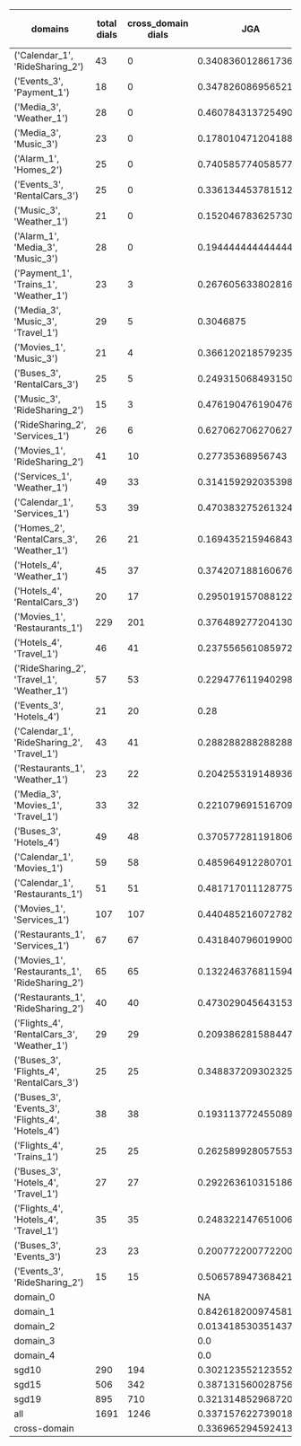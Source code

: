 | domains                                          |   total dials |   cross_domain dials | JGA                 | RSA                 | TA                  | CDTA                 |   total turns |   cross-domain turns |
|--------------------------------------------------|---------------|----------------------|---------------------|---------------------|---------------------|----------------------|---------------|----------------------|
| ('Calendar_1', 'RideSharing_2')                  |            43 |                    0 | 0.3408360128617363  | 0.5676775271512108  | 0.7106109324758842  | NA                   |           311 |                    0 |
| ('Events_3', 'Payment_1')                        |            18 |                    0 | 0.34782608695652173 | 0.6761067240966737  | 0.7391304347826086  | NA                   |           207 |                    0 |
| ('Media_3', 'Weather_1')                         |            28 |                    0 | 0.46078431372549017 | 0.7698080279232107  | 0.803921568627451   | NA                   |           204 |                    0 |
| ('Media_3', 'Music_3')                           |            23 |                    0 | 0.17801047120418848 | 0.4930101090715618  | 0.6544502617801047  | NA                   |           191 |                    0 |
| ('Alarm_1', 'Homes_2')                           |            25 |                    0 | 0.7405857740585774  | 0.9176639515455302  | 0.9581589958158996  | NA                   |           239 |                    0 |
| ('Events_3', 'RentalCars_3')                     |            25 |                    0 | 0.33613445378151263 | 0.619550653594772   | 0.6974789915966386  | NA                   |           357 |                    0 |
| ('Music_3', 'Weather_1')                         |            21 |                    0 | 0.15204678362573099 | 0.5136178861788614  | 0.7251461988304093  | NA                   |           171 |                    0 |
| ('Alarm_1', 'Media_3', 'Music_3')                |            28 |                    0 | 0.19444444444444445 | 0.48166428868676087 | 0.7326388888888888  | NA                   |           288 |                    0 |
| ('Payment_1', 'Trains_1', 'Weather_1')           |            23 |                    3 | 0.2676056338028169  | 0.6465172128295296  | 0.7718309859154929  | 0.3333333333333333   |           355 |                    3 |
| ('Media_3', 'Music_3', 'Travel_1')               |            29 |                    5 | 0.3046875           | 0.6379015625609632  | 0.7447916666666666  | 0.0                  |           384 |                    5 |
| ('Movies_1', 'Music_3')                          |            21 |                    4 | 0.366120218579235   | 0.5963441890166029  | 0.6775956284153005  | 0.0                  |           183 |                    4 |
| ('Buses_3', 'RentalCars_3')                      |            25 |                    5 | 0.2493150684931507  | 0.5863801212951361  | 0.5506849315068493  | 0.0                  |           365 |                    5 |
| ('Music_3', 'RideSharing_2')                     |            15 |                    3 | 0.47619047619047616 | 0.7230918608578181  | 0.7551020408163265  | 0.0                  |           147 |                    3 |
| ('RideSharing_2', 'Services_1')                  |            26 |                    6 | 0.6270627062706271  | 0.9026775416048779  | 0.8976897689768977  | 0.0                  |           303 |                    6 |
| ('Movies_1', 'RideSharing_2')                    |            41 |                   10 | 0.27735368956743    | 0.4925115207373273  | 0.6641221374045801  | 0.0                  |           393 |                   10 |
| ('Services_1', 'Weather_1')                      |            49 |                   33 | 0.3141592920353982  | 0.709590878604964   | 0.8672566371681416  | 0.3333333333333333   |           452 |                   48 |
| ('Calendar_1', 'Services_1')                     |            53 |                   39 | 0.47038327526132406 | 0.7889622943194384  | 0.818815331010453   | 0.20408163265306123  |           574 |                   49 |
| ('Homes_2', 'RentalCars_3', 'Weather_1')         |            26 |                   21 | 0.16943521594684385 | 0.37290211640211607 | 0.47840531561461797 | 0.0                  |           301 |                   22 |
| ('Hotels_4', 'Weather_1')                        |            45 |                   37 | 0.37420718816067655 | 0.7447606646825395  | 0.8562367864693446  | 0.0                  |           473 |                   37 |
| ('Hotels_4', 'RentalCars_3')                     |            20 |                   17 | 0.2950191570881226  | 0.4784348293384441  | 0.5440613026819924  | 0.0                  |           261 |                   17 |
| ('Movies_1', 'Restaurants_1')                    |           229 |                  201 | 0.3764892772041303  | 0.6602741528941942  | 0.6282764098490866  | 0.0                  |          2518 |                  269 |
| ('Hotels_4', 'Travel_1')                         |            46 |                   41 | 0.23755656108597284 | 0.5465356745859135  | 0.6606334841628959  | 0.0                  |           442 |                   41 |
| ('RideSharing_2', 'Travel_1', 'Weather_1')       |            57 |                   53 | 0.2294776119402985  | 0.503292822505346   | 0.6399253731343284  | 0.0                  |           536 |                   78 |
| ('Events_3', 'Hotels_4')                         |            21 |                   20 | 0.28                | 0.618939242363612   | 0.72                | 0.0                  |           250 |                   20 |
| ('Calendar_1', 'RideSharing_2', 'Travel_1')      |            43 |                   41 | 0.2882882882882883  | 0.5023809523809514  | 0.6599099099099099  | 0.0                  |           444 |                   41 |
| ('Restaurants_1', 'Weather_1')                   |            23 |                   22 | 0.20425531914893616 | 0.44424264007597414 | 0.5191489361702127  | 0.0                  |           235 |                   23 |
| ('Media_3', 'Movies_1', 'Travel_1')              |            33 |                   32 | 0.2210796915167095  | 0.4232414635379601  | 0.5424164524421594  | 0.0                  |           389 |                   32 |
| ('Buses_3', 'Hotels_4')                          |            49 |                   48 | 0.37057728119180633 | 0.6909425217873164  | 0.6163873370577281  | 0.0                  |           537 |                   48 |
| ('Calendar_1', 'Movies_1')                       |            59 |                   58 | 0.48596491228070177 | 0.7118666789817064  | 0.7017543859649122  | 0.0                  |           570 |                   69 |
| ('Calendar_1', 'Restaurants_1')                  |            51 |                   51 | 0.48171701112877585 | 0.7739229111703863  | 0.7329093799682035  | 0.0                  |           629 |                   60 |
| ('Movies_1', 'Services_1')                       |           107 |                  107 | 0.4404852160727824  | 0.678843912667441   | 0.6777862016679302  | 0.020202020202020204 |          1319 |                  198 |
| ('Restaurants_1', 'Services_1')                  |            67 |                   67 | 0.4318407960199005  | 0.6685519298945207  | 0.6338308457711442  | 0.0                  |          1005 |                  132 |
| ('Movies_1', 'Restaurants_1', 'RideSharing_2')   |            65 |                   65 | 0.1322463768115942  | 0.45737790296613745 | 0.5090579710144928  | 0.0                  |          1104 |                  173 |
| ('Restaurants_1', 'RideSharing_2')               |            40 |                   40 | 0.4730290456431535  | 0.8132028412200816  | 0.8049792531120332  | 0.0                  |           482 |                   40 |
| ('Flights_4', 'RentalCars_3', 'Weather_1')       |            29 |                   29 | 0.20938628158844766 | 0.31848951701892914 | 0.3862815884476534  | 0.0                  |           277 |                   56 |
| ('Buses_3', 'Flights_4', 'RentalCars_3')         |            25 |                   25 | 0.3488372093023256  | 0.6358480150918584  | 0.6013289036544851  | 0.0                  |           301 |                   47 |
| ('Buses_3', 'Events_3', 'Flights_4', 'Hotels_4') |            38 |                   38 | 0.19311377245508982 | 0.33138053064529666 | 0.5568862275449101  | 0.045454545454545456 |           668 |                  132 |
| ('Flights_4', 'Trains_1')                        |            25 |                   25 | 0.26258992805755393 | 0.5783270100685834  | 0.6870503597122302  | 0.0                  |           278 |                   25 |
| ('Buses_3', 'Hotels_4', 'Travel_1')              |            27 |                   27 | 0.2922636103151863  | 0.7012230494373344  | 0.670487106017192   | 0.0                  |           349 |                   54 |
| ('Flights_4', 'Hotels_4', 'Travel_1')            |            35 |                   35 | 0.2483221476510067  | 0.5073644999289034  | 0.6554809843400448  | 0.014705882352941176 |           447 |                   68 |
| ('Buses_3', 'Events_3')                          |            23 |                   23 | 0.20077220077220076 | 0.4404101960649579  | 0.6061776061776062  | 0.0                  |           259 |                   23 |
| ('Events_3', 'RideSharing_2')                    |            15 |                   15 | 0.506578947368421   | 0.7805224867724866  | 0.7631578947368421  | 0.0                  |           152 |                   15 |
| domain_0                                         |               |                      | NA                  | NA                  | NA                  | NA                   |             0 |                    0 |
| domain_1                                         |               |                      | 0.8426182009745818  | 0.9231901663356891  | 0.9286184643750823  | NA                   |          7593 |                    0 |
| domain_2                                         |               |                      | 0.0134185303514377  | 0.473983967306815   | 0.4925452609158679  | 0.020598006644518274 |          9390 |                 1505 |
| domain_3                                         |               |                      | 0.0                 | 0.2984825534655941  | 0.5083056478405316  | 0.003401360544217687 |          2107 |                  294 |
| domain_4                                         |               |                      | 0.0                 | 0.1291165318203005  | 0.6076923076923076  | 0.1111111111111111   |           260 |                   54 |
| sgd10                                            |           290 |                  194 | 0.30212355212355213 | 0.6378331092671164  | 0.7541827541827542  | 0.0743801652892562   |          3108 |                  242 |
| sgd15                                            |           506 |                  342 | 0.3871315600287563  | 0.6649334252554303  | 0.7133357296908699  | 0.022123893805309734 |          5564 |                  452 |
| sgd19                                            |           895 |                  710 | 0.32131485296872075 | 0.5792850603073325  | 0.6173440719235812  | 0.008628127696289905 |         10678 |                 1159 |
| all                                              |          1691 |                 1246 | 0.3371576227390181  | 0.6132796937841926  | 0.6669250645994832  | 0.02050728548300054  |         19350 |                 1853 |
| cross-domain                                     |               |                      | 0.33696529459241326 | 0.6071667837868283  | 0.6470944309927361  | 0.02050728548300054  |         14868 |                 1853 |
